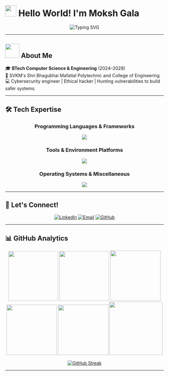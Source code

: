 # <img src="https://raw.githubusercontent.com/aemmadi/aemmadi/master/wave.gif" width="35px"> Hello World! I'm Moksh Gala

<div align="center">
  <img src="https://readme-typing-svg.herokuapp.com?font=Fira+Code&weight=600&size=28&duration=4000&pause=1000&color=00D9FF&center=true&vCenter=true&multiline=true&width=600&height=100&lines=Cyber+Security;Ethical+Hacking+Enthusiast" alt="Typing SVG" />
</div>

---

## <img src="rocket.gif" width="45px">  About Me

🎓 **BTech Computer Science & Engineering** (2024–2028)  
📍 SVKM's Shri Bhagubhai Mafatlal Polytechnic and College of Engineering  
💻 Cybersecurity engineer | Ethical hacker | Hunting vulnerabilities to build safer systems.

---

## 🛠️ Tech Expertise

<div align="center">
  <h3>Programming Languages & Frameworks</h3>
  <img src="https://skillicons.dev/icons?i=python,css,c,html,java,javascript" /><br />

  <h3>Tools & Environment Platforms</h3>
  <img src="https://skillicons.dev/icons?i=git,vscode" /><br />

  <h3>Operating Systems & Miscellaneous</h3>
  <img src="https://skillicons.dev/icons?i=figma" />
</div>

---

## 🤝 Let's Connect!

<div align="center">
  
[![LinkedIn](https://img.shields.io/badge/LinkedIn-0077B5?style=for-the-badge&logo=linkedin&logoColor=white)](https://www.linkedin.com/in/moksh-gala-b12684319)
[![Email](https://img.shields.io/badge/Email-D14836?style=for-the-badge&logo=gmail&logoColor=white)](mailto:mokshgala.ijs009@gmail.com)
[![GitHub](https://img.shields.io/badge/GitHub-100000?style=for-the-badge&logo=github&logoColor=white)](https://github.com/MokshGlala01)

</div>

---

## 📊 GitHub Analytics

<div align="center">
<img height="158em" src="https://github-profile-summary-cards.vercel.app/api/cards/profile-details?username=MokshGlala01&theme=tokyonight">
<img height="158em" src="https://github-profile-summary-cards.vercel.app/api/cards/stats?username=MokshGlala01&theme=tokyonight">
<img height="160em" src="https://github-profile-summary-cards.vercel.app/api/cards/repos-per-language?username=MokshGlala01&theme=tokyonight">
<img height="160em" src="https://github-profile-summary-cards.vercel.app/api/cards/most-commit-language?username=MokshGlala01&theme=tokyonight">
<img height="160em" src="https://github-profile-summary-cards.vercel.app/api/cards/productive-time?username=MokshGlala01&theme=tokyonight&utcOffset=8">
<img height="169em" src="https://github-readme-stats.vercel.app/api?username=MokshGlala01&theme=tokyonight&hide_border=false&include_all_commits=true&count_private=true">


</div>

<div align="center">
  
[![GitHub Streak](https://nirzak-streak-stats.vercel.app/?user=MokshGlala01&theme=tokyonight&hide_border=true)](https://git.io/streak-stats)

</div>

---

</div>
